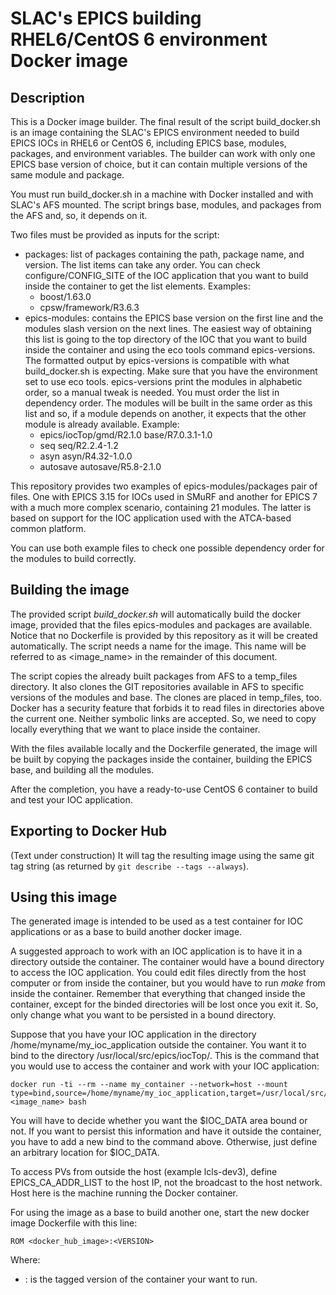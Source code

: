 # SLAC's EPICS building RHEL6/CentOS 6 environment Docker image

## Description

This is a Docker image builder. The final result of the script build_docker.sh is an image containing the SLAC's EPICS environment needed to build EPICS IOCs in RHEL6 or CentOS 6, including EPICS base, modules, packages, and environment variables. The builder can work with only one EPICS base version of choice, but it can contain multiple versions of the same module and package.

You must run build_docker.sh in a machine with Docker installed and with SLAC's AFS mounted. The script brings base, modules, and packages from the AFS and, so, it depends on it.

Two files must be provided as inputs for the script:
- packages: list of packages containing the path, package name, and version. The list items can take any order. You can check configure/CONFIG_SITE of the IOC application that you want to build inside the container to get the list elements. Examples:
  - boost/1.63.0
  - cpsw/framework/R3.6.3
- epics-modules: contains the EPICS base version on the first line and the modules slash version on the next lines. The easiest way of obtaining this list is going to the top directory of the IOC that you want to build inside the container and using the eco tools command epics-versions. The formatted output by epics-versions is compatible with what build_docker.sh is expecting. Make sure that you have the environment set to use eco tools. epics-versions print the modules in alphabetic order, so a manual tweak is needed. You must order the list in dependency order. The modules will be built in the same order as this list and so, if a module depends on another, it expects that the other module is already available. Example:
   -   epics/iocTop/gmd/R2.1.0             base/R7.0.3.1-1.0
   -   seq                 seq/R2.2.4-1.2
   -   asyn                asyn/R4.32-1.0.0
   -   autosave            autosave/R5.8-2.1.0

This repository provides two examples of epics-modules/packages pair of files. One with EPICS 3.15 for IOCs used in SMuRF and another for EPICS 7 with a much more complex scenario, containing 21 modules. The latter is based on support for the IOC application used with the ATCA-based common platform.

You can use both example files to check one possible dependency order for the modules to build correctly.

## Building the image

The provided script *build_docker.sh* will automatically build the docker image, provided that the files epics-modules and packages are available. Notice that no Dockerfile is provided by this repository as it will be created automatically. The script needs a name for the image. This name will be referred to as <image_name> in the remainder of this document.

The script copies the already built packages from AFS to a temp_files directory. It also clones the GIT repositories available in AFS to specific versions of the modules and base. The clones are placed in temp_files, too. Docker has a security feature that forbids it to read files in directories above the current one. Neither symbolic links are accepted. So, we need to copy locally everything that we want to place inside the container.

With the files available locally and the Dockerfile generated, the image will be built by copying the packages inside the container, building the EPICS base, and building all the modules.

After the completion, you have a ready-to-use CentOS 6 container to build and test your IOC application.

## Exporting to Docker Hub
(Text under construction)
It will tag the resulting image using the same git tag string (as returned by `git describe --tags --always`).

## Using this image

The generated image is intended to be used as a test container for IOC applications or as a base to build another docker image. 

A suggested approach to work with an IOC application is to have it in a directory outside the container. The container would have a bound directory to access the IOC application. You could edit files directly from the host computer or from inside the container, but you would have to run *make* from inside the container. Remember that everything that changed inside the container, except for the binded directories will be lost once you exit it. So, only change what you want to be persisted in a bound directory.

Suppose that you have your IOC application in the directory /home/myname/my_ioc_application outside the container. You want it to bind to the directory /usr/local/src/epics/iocTop/. This is the command that you would use to access the container and work with your IOC application:

```
docker run -ti --rm --name my_container --network=host --mount type=bind,source=/home/myname/my_ioc_application,target=/usr/local/src/epics/iocTop/ <image_name> bash
```

You will have to decide whether you want the $IOC_DATA area bound or not. If you want to persist this information and have it outside the container, you have to add a new bind to the command above. Otherwise, just define an arbitrary location for $IOC_DATA.

To access PVs from outside the host (example lcls-dev3), define EPICS_CA_ADDR_LIST to the host IP, not the broadcast to the host network. Host here is the machine running the Docker container.

For using the image as a base to build another one, start the new docker image Dockerfile with this line:

```
ROM <docker_hub_image>:<VERSION>
```

Where:
- **<VERSION>**: is the tagged version of the container your want to run. 

